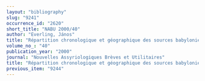 ```yaml
---
layout: "bibliography"
slug: "9241"
occurrence_id: "2620"
short_title: "NABU 2000/40"
author: "Everling, János"
title: "Répartition chronologique et géographique des sources babyloniennes du 1er millénaire avant J.-C."
volume_no_: "40"
publication_year: "2000"
journal: "Nouvelles Assyriologiques Brèves et Utilitaires"
title: "Répartition chronologique et géographique des sources babyloniennes du 1er millénaire avant J.-C."
previous_item: "9244"
---
```

